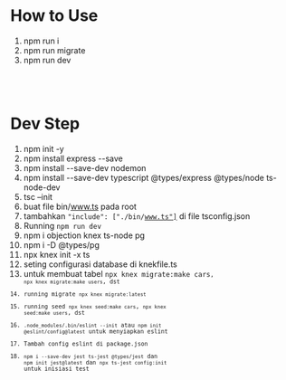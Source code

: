 # How to Use
1. npm run i
2. npm run migrate
3. npm run dev

<br><br>

# Dev Step
1. npm init -y
2. npm install express --save
3. npm install --save-dev nodemon
4. npm install --save-dev typescript @types/express @types/node ts-node-dev
5. tsc –init
6. buat file bin/www.ts pada root
7. tambahkan <code>"include": ["./bin/www.ts"]</code> di file tsconfig.json
9. Running <code>npm run dev</code>
10. npm i objection knex ts-node pg
11. npm i -D @types/pg
12. npx knex init -x ts
13. seting configurasi database di knekfile.ts
14. untuk membuat tabel <code>npx knex migrate:make cars<code>, <code>npx knex migrate:make users</code>, dst
15. running migrate <code>npx knex migrate:latest</code>
16. running seed <code>npx knex seed:make cars</code>, <code>npx knex seed:make users</code>, dst
16. <code>.node_modules/.bin/eslint --init</code> atau <code>npm init @eslint/config@latest</code> untuk menyiapkan eslint
17. Tambah config eslint di package.json
18. <code>npm i --save-dev jest ts-jest @types/jest</code> dan <code> npm init jest@latest</code> dan <code>npx ts-jest config:init</code> untuk inisiasi test